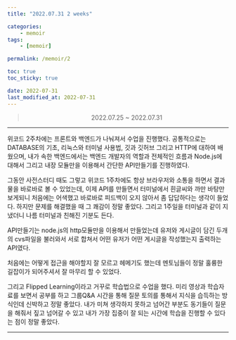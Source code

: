 ```yaml
---
title: "2022.07.31 2 weeks"

categories:
    - memoir
tags:
    - [memoir]

permalink: /memoir/2

toc: true
toc_sticky: true

date: 2022-07-31
last_modified_at: 2022-07-31
---
```


> <center> 2022.07.25 ~ 2022.07.31 </center>

---


위코드 2주차에는 프론트와 백엔드가 나눠져서 수업을 진행했다. 공통적으로는 DATABASE의 기초, 리눅스와 터미널 사용법, 깃과 깃허브 그리고 HTTP에 대하여 배웠으며, 내가 속한 백엔드에서는 백엔드 개발자의 역할과 전체적인 흐름과 Node.js에 대해서 그리고 내장 모듈만을 이용해서 간단한 API만들기를 진행하였다.

그동안 사전스터디 때도 그렇고 위코드 1주차에도 항상 브라우저와 소통을 하면서 결과물을 바로바로 볼 수 있었는데, 이제 API를 만들면서 터미널에서 흰글씨와 까만 바탕만 보게되니 처음에는 어색했고 바로바로 피드백이 오지 않아서 좀 답답하다는 생각이 들었다. 하지만 문제를 해결했을 때 그 쾌감이 정말 좋았다. 그리고 1주일을 터미널과 같이 지냈더니 나름 터미널과 친해진 기분도 든다.

API만들기는 node.js의 http모듈만을 이용해서 만들었는데 유저와 게시글이 담긴 두개의 cvs파일을 불러와서 서로 합쳐서 어떤 유저가 어떤 게시글을 작성했는지 출력하는 API였다.

처음에는 어떻게 접근을 해야할지 잘 모르고 헤메기도 했는데 멘토님들이 정말 훌륭한 길잡이가 되어주셔서 잘 마무리 할 수 있었다.

그리고 Flipped Learning이라고 거꾸로 학습법으로 수업을 했다. 미리 영상과 학습자료를 보면서 공부를 하고 그룹Q&A 시간을 통해 질문 토의를 통해서 지식을 습득하는 방식인데 신박하고 정말 좋았다. 내가 미쳐 생각하지 못하고 넘어간 부분도 동기들이 질문을 해줘서 짚고 넘어갈 수 있고 내가 가장 집중이 잘 되는 시간에 학습을 진행할 수 있다는 점이 정말 좋았다.

---
